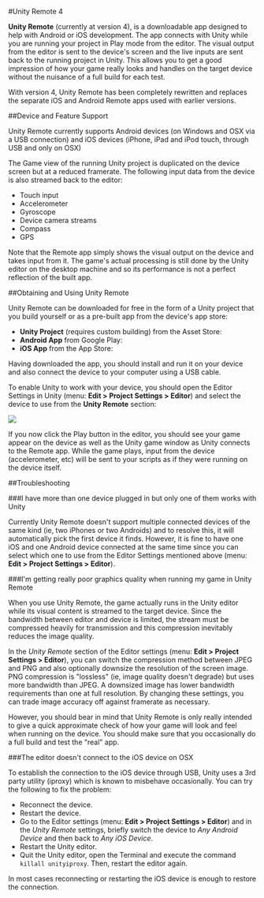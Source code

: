 #Unity Remote 4

__Unity Remote__ (currently at version 4), is a downloadable app designed to help with Android or iOS development. The app connects with Unity while you are running your project in Play mode from the editor. The visual output from the editor is sent to the device's screen and the live inputs are sent back to the running project in Unity. This allows you to get a good impression of how your game really looks and handles on the target device without the nuisance of a full build for each test.

With version 4, Unity Remote has been completely rewritten and replaces the separate iOS and Android Remote apps used with earlier versions.


##Device and Feature Support

Unity Remote currently supports Android devices (on Windows and OSX via a USB connection) and iOS devices (iPhone, iPad and iPod touch, through USB and only on OSX)

The Game view of the running Unity project is duplicated on the device screen but at a reduced framerate. The following input data from the device is also streamed back to the editor:

* Touch input
* Accelerometer
* Gyroscope
* Device camera streams
* Compass
* GPS

Note that the Remote app simply shows the visual output on the device and takes input from it. The game's actual processing is still done by the Unity editor on the desktop machine and so its performance is not a perfect reflection of the built app.


##Obtaining and Using Unity Remote

Unity Remote can be downloaded for free in the form of a Unity project that you build yourself or as a pre-built app from the device's app store:

* **Unity Project** (requires custom building) from the Asset Store: [](https://www.assetstore.unity3d.com/#/publisher/1)
* **Android App** from Google Play: [](https://play.google.com/store/apps/details?id=com.unity3d.genericremote)
* **iOS App** from the App Store: [](https://itunes.apple.com/us/app/unity-remote-4/id871767552)

Having downloaded the app, you should install and run it on your device and also connect the device to your computer using a USB cable.

To enable Unity to work with your device, you should open the Editor Settings in Unity (menu: __Edit &gt; Project Settings &gt; Editor__) and select the device to use from the **Unity Remote** section:

![](../uploads/Main/UniRemoteEdSettings.png)

If you now click the Play button in the editor, you should see your game appear on the device as well as the Unity game window as Unity connects to the Remote app. While the game plays, input from the device (accelerometer, etc) will be sent to your scripts as if they were running on the device itself.


##Troubleshooting

###I have more than one device plugged in but only one of them works with Unity

Currently Unity Remote doesn't support multiple connected devices of the same kind (ie, two iPhones or two Androids) and to resolve this, it will automatically pick the first device it finds. However, it is fine to have one iOS and one Android device connected at the same time since you can select which one to use from the Editor Settings mentioned above (menu: __Edit &gt; Project Settings &gt; Editor__).


###I'm getting really poor graphics quality when running my game in Unity Remote

When you use Unity Remote, the game actually runs in the Unity editor while its visual content is streamed to the target device. Since the bandwidth between editor and device is limited, the stream must be compressed heavily for transmission and this compression inevitably reduces the image quality. 

In the _Unity Remote_ section of the Editor settings (menu: __Edit &gt; Project Settings &gt; Editor__), you can switch the compression method between JPEG and PNG and also optionally downsize the resolution of the screen image. PNG compression is "lossless" (ie, image quality doesn't degrade) but uses more bandwidth than JPEG. A downsized image has lower bandwidth requirements than one at full resolution. By changing these settings, you can trade image accuracy off against framerate as necessary.

However, you should bear in mind that Unity Remote is only really intended to give a quick approximate check of how your game will look and feel when running on the device. You should make sure that you occasionally do a full build and test the "real" app.


###The editor doesn't connect to the iOS device on OSX

To establish the connection to the iOS device through USB, Unity uses a 3rd party utility (iproxy) which is known to misbehave occasionally. You can try the following to fix the problem:

* Reconnect the device.
* Restart the device.
* Go to the Editor settings (menu: __Edit &gt; Project Settings &gt; Editor__) and in the  _Unity Remote_ settings, briefly switch the device to _Any Android Device_ and then back to _Any iOS Device_.
* Restart the Unity editor.
* Quit the Unity editor, open the Terminal and execute the command `killall unityiproxy`. Then, restart the editor again.

In most cases reconnecting or restarting the iOS device is enough to restore the connection.

